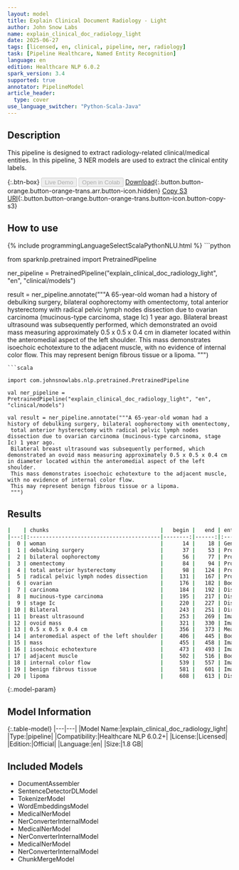 ```yaml
---
layout: model
title: Explain Clinical Document Radiology - Light
author: John Snow Labs
name: explain_clinical_doc_radiology_light
date: 2025-06-27
tags: [licensed, en, clinical, pipeline, ner, radiology]
task: [Pipeline Healthcare, Named Entity Recognition]
language: en
edition: Healthcare NLP 6.0.2
spark_version: 3.4
supported: true
annotator: PipelineModel
article_header:
  type: cover
use_language_switcher: "Python-Scala-Java"
---
```


## Description

This pipeline is designed to extract radiology-related clinical/medical entities. In this pipeline, 3 NER models are used to extract the clinical entity labels.

{:.btn-box}
<button class="button button-orange" disabled>Live Demo</button>
<button class="button button-orange" disabled>Open in Colab</button>
[Download](https://s3.amazonaws.com/auxdata.johnsnowlabs.com/clinical/models/explain_clinical_doc_radiology_light_en_6.0.2_3.4_1751033464998.zip){:.button.button-orange.button-orange-trans.arr.button-icon.hidden}
[Copy S3 URI](s3://auxdata.johnsnowlabs.com/clinical/models/explain_clinical_doc_radiology_light_en_6.0.2_3.4_1751033464998.zip){:.button.button-orange.button-orange-trans.button-icon.button-copy-s3}

## How to use



<div class="tabs-box" markdown="1">
{% include programmingLanguageSelectScalaPythonNLU.html %}
```python

from sparknlp.pretrained import PretrainedPipeline

ner_pipeline = PretrainedPipeline("explain_clinical_doc_radiology_light", "en", "clinical/models")

result = ner_pipeline.annotate("""A 65-year-old woman had a history of debulking surgery, bilateral oophorectomy with omentectomy,
 total anterior hysterectomy with radical pelvic lymph nodes dissection due to ovarian carcinoma (mucinous-type carcinoma, stage Ic) 1 year ago.
 Bilateral breast ultrasound was subsequently performed, which demonstrated an ovoid mass measuring approximately 0.5 x 0.5 x 0.4 cm in diameter located within the anteromedial aspect of the left shoulder. 
 This mass demonstrates isoechoic echotexture to the adjacent muscle, with no evidence of internal color flow. 
 This may represent benign fibrous tissue or a lipoma.
 """)

```
```scala

import com.johnsnowlabs.nlp.pretrained.PretrainedPipeline

val ner_pipeline = PretrainedPipeline("explain_clinical_doc_radiology_light", "en", "clinical/models")

val result = ner_pipeline.annotate("""A 65-year-old woman had a history of debulking surgery, bilateral oophorectomy with omentectomy,
 total anterior hysterectomy with radical pelvic lymph nodes dissection due to ovarian carcinoma (mucinous-type carcinoma, stage Ic) 1 year ago.
 Bilateral breast ultrasound was subsequently performed, which demonstrated an ovoid mass measuring approximately 0.5 x 0.5 x 0.4 cm in diameter located within the anteromedial aspect of the left shoulder. 
 This mass demonstrates isoechoic echotexture to the adjacent muscle, with no evidence of internal color flow. 
 This may represent benign fibrous tissue or a lipoma.
 """)

```
</div>

## Results

```bash
|    | chunks                                   |   begin |   end | entities                  |
|---:|:-----------------------------------------|--------:|------:|:--------------------------|
|  0 | woman                                    |      14 |    18 | Gender                    |
|  1 | debulking surgery                        |      37 |    53 | Procedure                 |
|  2 | bilateral oophorectomy                   |      56 |    77 | Procedure                 |
|  3 | omentectomy                              |      84 |    94 | Procedure                 |
|  4 | total anterior hysterectomy              |      98 |   124 | Procedure                 |
|  5 | radical pelvic lymph nodes dissection    |     131 |   167 | Procedure                 |
|  6 | ovarian                                  |     176 |   182 | BodyPart                  |
|  7 | carcinoma                                |     184 |   192 | Disease_Syndrome_Disorder |
|  8 | mucinous-type carcinoma                  |     195 |   217 | Disease_Syndrome_Disorder |
|  9 | stage Ic                                 |     220 |   227 | Disease_Syndrome_Disorder |
| 10 | Bilateral                                |     243 |   251 | Direction                 |
| 11 | breast ultrasound                        |     253 |   269 | Imaging_Test              |
| 12 | ovoid mass                               |     321 |   330 | ImagingFindings           |
| 13 | 0.5 x 0.5 x 0.4 cm                       |     356 |   373 | Measurements              |
| 14 | anteromedial aspect of the left shoulder |     406 |   445 | BodyPart                  |
| 15 | mass                                     |     455 |   458 | ImagingFindings           |
| 16 | isoechoic echotexture                    |     473 |   493 | ImagingFindings           |
| 17 | adjacent muscle                          |     502 |   516 | BodyPart                  |
| 18 | internal color flow                      |     539 |   557 | ImagingFindings           |
| 19 | benign fibrous tissue                    |     581 |   601 | ImagingFindings           |
| 20 | lipoma                                   |     608 |   613 | Disease_Syndrome_Disorder |
```

{:.model-param}
## Model Information

{:.table-model}
|---|---|
|Model Name:|explain_clinical_doc_radiology_light|
|Type:|pipeline|
|Compatibility:|Healthcare NLP 6.0.2+|
|License:|Licensed|
|Edition:|Official|
|Language:|en|
|Size:|1.8 GB|

## Included Models

- DocumentAssembler
- SentenceDetectorDLModel
- TokenizerModel
- WordEmbeddingsModel
- MedicalNerModel
- NerConverterInternalModel
- MedicalNerModel
- NerConverterInternalModel
- MedicalNerModel
- NerConverterInternalModel
- ChunkMergeModel